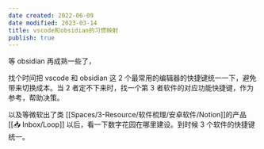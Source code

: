 ```yaml
---
date created: 2022-06-09
date modified: 2023-03-14
title: vscode和obsidian的习惯映射
publish: true
---
```


等 obsidian 再成熟一些了，

找个时间把 vscode 和 obsidian 这 2 个最常用的编辑器的快捷键统一一下，避免带来切换成本。当 2 者定不下来时，找一个第 3 者软件的对应功能快捷键，作为参考，帮助决策。

以及等微软出了类 [[Spaces/3-Resource/软件梳理/安卓软件/Notion]]的产品[[📥 Inbox/Loop]] 以后，看一下数字花园在哪里建设。到时候 3 个软件的快捷键统一。